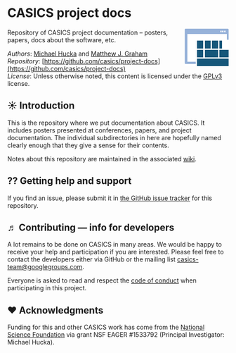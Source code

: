 CASICS project docs
===================

<img align="right" src="graphics/casics-logo/casics-logo-small.png">

Repository of CASICS project documentation &ndash; posters, papers, docs about the software, etc.

*Authors*:      [Michael Hucka](http://github.com/mhucka) and [Matthew J. Graham](https://github.com/doccosmos)<br>
*Repository*:   [https://github.com/casics/project-docs](https://github.com/casics/project-docs)<br>
*License*:      Unless otherwise noted, this content is licensed under the [GPLv3](https://www.gnu.org/licenses/gpl-3.0.en.html) license.

☀ Introduction
-----------------------------

This is the repository where we put documentation about CASICS.  It includes posters presented at conferences, papers, and project documentation.  The individual subdirectories in here are hopefully named clearly enough that they give a sense for their contents.

Notes about this repository are maintained in the associated [wiki](https://github.com/casics/project-docs/wiki).


⁇ Getting help and support
--------------------------

If you find an issue, please submit it in [the GitHub issue tracker](https://github.com/casics/project-docs/issues) for this repository.

♬ Contributing &mdash; info for developers
------------------------------------------

A lot remains to be done on CASICS in many areas.  We would be happy to receive your help and participation if you are interested.  Please feel free to contact the developers either via GitHub or the mailing list [casics-team@googlegroups.com](casics-team@googlegroups.com).

Everyone is asked to read and respect the [code of conduct](CONDUCT.md) when participating in this project.

❤️ Acknowledgments
------------------

Funding for this and other CASICS work has come from the [National Science Foundation](https://nsf.gov) via grant NSF EAGER #1533792 (Principal Investigator: Michael Hucka).
